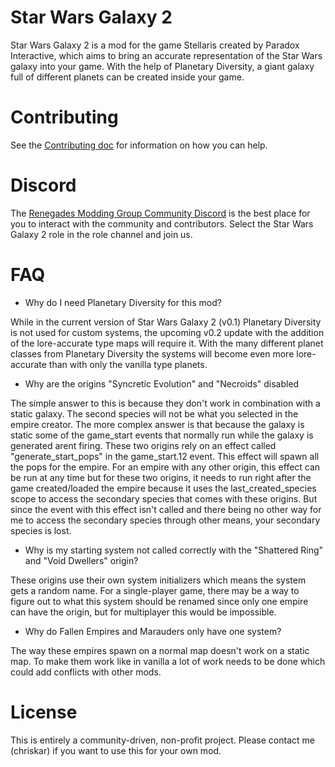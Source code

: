 # Star Wars Galaxy 2

Star Wars Galaxy 2 is a mod for the game Stellaris created by Paradox Interactive, which aims to bring an accurate representation of the
Star Wars galaxy into your game.
With the help of Planetary Diversity, a giant galaxy full of different planets can be created inside your game.

# Contributing

See the [Contributing doc](https://gitlab.com/renegades-modding-group/star-wars-galaxy-2/-/blob/master/CONTRIBUTING.md) for information on how you can help.

# Discord

The [Renegades Modding Group Community Discord](https://discord.gg/4xfQ78sPpm) is the best place for you to interact with the community and contributors. Select the Star Wars Galaxy 2 role in the role channel and join us.

# FAQ

- Why do I need Planetary Diversity for this mod?

While in the current version of Star Wars Galaxy 2 (v0.1) Planetary Diversity is not used for custom systems, the upcoming v0.2 update with the addition of the lore-accurate type maps will require it. With the many different planet classes from Planetary Diversity the systems will become even more lore-accurate than with only the vanilla type planets.

- Why are the origins "Syncretic Evolution" and "Necroids" disabled

The simple answer to this is because they don't work in combination with a static galaxy. The second species will not be what you selected in the empire creator.
The more complex answer is that because the galaxy is static some of the game_start events that normally run while the galaxy is generated arent firing. These two origins rely on an effect called "generate_start_pops" in the game_start.12 event. This effect will spawn all the pops for the empire. For an empire with any other origin, this effect can be run at any time but for these two origins, it needs to run right after the game created/loaded the empire because it uses the last_created_species scope to access the secondary species that comes with these origins. But since the event with this effect isn't called and there being no other way for me to access the secondary species through other means, your secondary species is lost.

- Why is my starting system not called correctly with the "Shattered Ring" and "Void Dwellers" origin?

These origins use their own system initializers which means the system gets a random name. For a single-player game, there may be a way to figure out to what this system should be renamed since only one empire can have the origin, but for multiplayer this would be impossible.

- Why do Fallen Empires and Marauders only have one system?

The way these empires spawn on a normal map doesn't work on a static map. To make them work like in vanilla a lot of work needs to be done which could add conflicts with other mods.

# License
This is entirely a community-driven, non-profit project.
Please contact me (chriskar) if you want to use this for your own mod.
